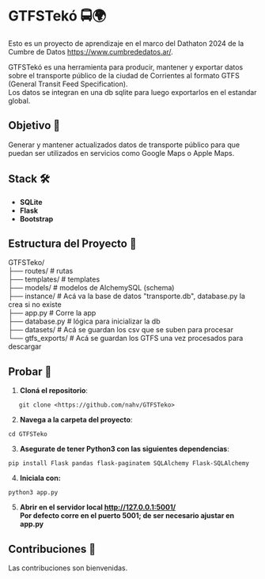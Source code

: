 # GTFSTekó 🚍🌍

Esto es un proyecto de aprendizaje en el marco del Dathaton 2024 de la Cumbre de Datos <https://www.cumbrededatos.ar/>.

GTFSTekó es una herramienta para producir, mantener y exportar datos sobre el transporte público de la ciudad de Corrientes al formato GTFS (General Transit Feed Specification). <br>
Los datos se integran en una db sqlite para luego exportarlos en el estandar global.

## Objetivo 🎯

Generar y mantener actualizados datos de transporte público para que puedan ser utilizados en servicios como Google Maps o Apple Maps.

## Stack 🛠️

- **SQLite**
- **Flask**
- **Bootstrap**

## Estructura del Proyecto 📁

GTFSTeko/ <br>
├── routes/             # rutas <br>
├── templates/          # templates <br>
├── models/             # modelos de AlchemySQL (schema) <br>
├── instance/           # Acá va la base de datos "transporte.db", database.py la crea si no existe <br>
├── app.py              # Corre la app <br>
├── database.py         # lógica para inicializar la db <br>
├── datasets/           # Acá se guardan los csv que se suben para procesar <br>
└── gtfs_exports/       # Acá se guardan los GTFS una vez procesados para descargar <br>


## Probar 🚀

1. **Cloná el repositorio**:
```
   git clone <https://github.com/nahv/GTFSTeko>
```
2. **Navega a la carpeta del proyecto**:
```
cd GTFSTeko
```
3. **Asegurate de tener Python3 con las siguientes dependencias**:
```
pip install Flask pandas flask-paginatem SQLAlchemy Flask-SQLAlchemy
```
4. **Iniciala con:**
```
python3 app.py
```
5. **Abrir en el servidor local <http://127.0.0.1:5001/> <br>Por defecto corre en el puerto 5001; de ser necesario ajustar en app.py**


## Contribuciones 🤝

Las contribuciones son bienvenidas.